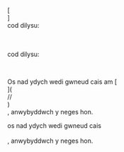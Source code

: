 [<br host>]<br action>cod dilysu:<br code>

<br url><br action>cod dilysu:

<br code>

Os nad ydych wedi gwneud cais am [<br host>](<br protocol>//<br host>)<br action>, anwybyddwch y neges hon.

os nad ydych wedi gwneud cais<br url><br action>, anwybyddwch y neges hon.
